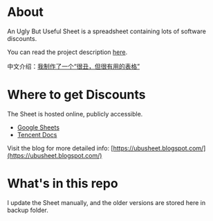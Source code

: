 # About

An Ugly But Useful Sheet is a spreadsheet containing lots of software discounts.

You can read the project description [here](https://ubusheet.blogspot.com/2024/03/an-ugly-but-useful-sheet-your-one-stop.html).

中文介绍：[我制作了一个“很丑，但很有用的表格”](https://www.sqhow.com/shopping/3020.html)

# Where to get Discounts

The Sheet is hosted online, publicly accessible.

- [Google Sheets](https://docs.google.com/spreadsheets/d/1rEkzUDFZv1ASto2N_tQK9ZoUV7RC7ZlIQmqZ2xvOIKY/edit?usp=sharing) 
- [Tencent Docs](https://docs.qq.com/sheet/DT3dyVWloU05PUVds?tab=BB08J2)

Visit the blog for more detailed info: [https://ubusheet.blogspot.com/](https://ubusheet.blogspot.com/)

# What's in this repo

I update the Sheet manually, and the older versions are stored here in backup folder.
